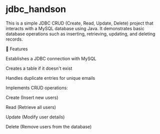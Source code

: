 # jdbc_handson

This is a simple JDBC CRUD (Create, Read, Update, Delete) project that interacts with a MySQL database using Java. It demonstrates basic database operations such as inserting, retrieving, updating, and deleting records.

📌 Features

Establishes a JDBC connection with MySQL

Creates a table if it doesn't exist

Handles duplicate entries for unique emails

Implements CRUD operations:

Create (Insert new users)

Read (Retrieve all users)

Update (Modify user details)

Delete (Remove users from the database)

